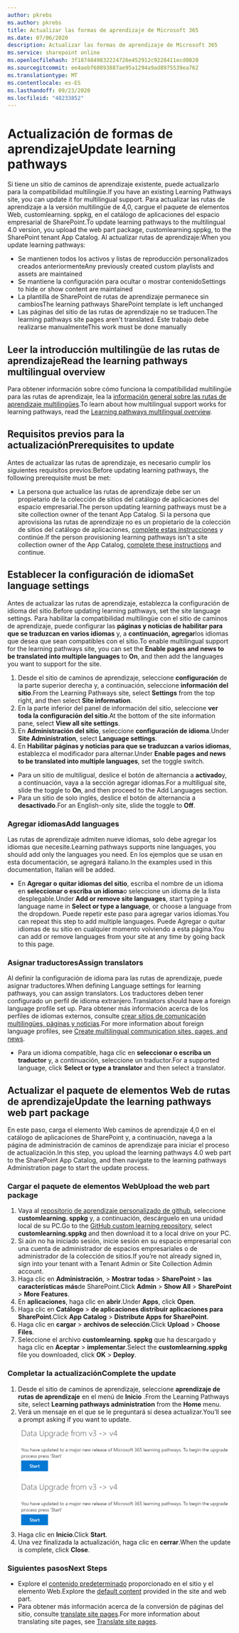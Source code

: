 ```yaml
---
author: pkrebs
ms.author: pkrebs
title: Actualizar las formas de aprendizaje de Microsoft 365
ms.date: 07/06/2020
description: Actualizar las formas de aprendizaje de Microsoft 365
ms.service: sharepoint online
ms.openlocfilehash: 3f1874849832224726e452912c9228411ecd0820
ms.sourcegitcommit: ee4aebf60893887ae95a1294a9ad8975539ea762
ms.translationtype: MT
ms.contentlocale: es-ES
ms.lasthandoff: 09/23/2020
ms.locfileid: "48233852"
---
```

# <a name="update-learning-pathways"></a><span data-ttu-id="b35a2-103">Actualización de formas de aprendizaje</span><span class="sxs-lookup"><span data-stu-id="b35a2-103">Update learning pathways</span></span>
<span data-ttu-id="b35a2-104">Si tiene un sitio de caminos de aprendizaje existente, puede actualizarlo para la compatibilidad multilingüe.</span><span class="sxs-lookup"><span data-stu-id="b35a2-104">If you have an existing Learning Pathways site, you can update it for multilingual support.</span></span> <span data-ttu-id="b35a2-105">Para actualizar las rutas de aprendizaje a la versión multilingüe de 4,0, cargue el paquete de elementos Web, customlearning. sppkg, en el catálogo de aplicaciones del espacio empresarial de SharePoint.</span><span class="sxs-lookup"><span data-stu-id="b35a2-105">To update learning pathways to the multilingual 4.0 version, you upload the web part package, customlearning.sppkg, to the SharePoint tenant App Catalog.</span></span> <span data-ttu-id="b35a2-106">Al actualizar rutas de aprendizaje:</span><span class="sxs-lookup"><span data-stu-id="b35a2-106">When you update learning pathways:</span></span>  

- <span data-ttu-id="b35a2-107">Se mantienen todos los activos y listas de reproducción personalizados creados anteriormente</span><span class="sxs-lookup"><span data-stu-id="b35a2-107">Any previously created custom playlists and assets are maintained</span></span>
- <span data-ttu-id="b35a2-108">Se mantiene la configuración para ocultar o mostrar contenido</span><span class="sxs-lookup"><span data-stu-id="b35a2-108">Settings to hide or show content are maintained</span></span>
- <span data-ttu-id="b35a2-109">La plantilla de SharePoint de rutas de aprendizaje permanece sin cambios</span><span class="sxs-lookup"><span data-stu-id="b35a2-109">The learning pathways SharePoint template is left unchanged</span></span>
- <span data-ttu-id="b35a2-110">Las páginas del sitio de las rutas de aprendizaje no se traducen.</span><span class="sxs-lookup"><span data-stu-id="b35a2-110">The learning pathways site pages aren't translated.</span></span> <span data-ttu-id="b35a2-111">Este trabajo debe realizarse manualmente</span><span class="sxs-lookup"><span data-stu-id="b35a2-111">This work must be done manually</span></span>

## <a name="read-the-learning-pathways-multilingual-overview"></a><span data-ttu-id="b35a2-112">Leer la introducción multilingüe de las rutas de aprendizaje</span><span class="sxs-lookup"><span data-stu-id="b35a2-112">Read the learning pathways multilingual overview</span></span>
<span data-ttu-id="b35a2-113">Para obtener información sobre cómo funciona la compatibilidad multilingüe para las rutas de aprendizaje, lea la [información general sobre las rutas de aprendizaje multilingües](custom_overview.md).</span><span class="sxs-lookup"><span data-stu-id="b35a2-113">To learn about how multilingual support works for learning pathways, read the [Learning pathways multilingual overview](custom_overview.md).</span></span> 

## <a name="prerequisites-to-update"></a><span data-ttu-id="b35a2-114">Requisitos previos para la actualización</span><span class="sxs-lookup"><span data-stu-id="b35a2-114">Prerequisites to update</span></span>
<span data-ttu-id="b35a2-115">Antes de actualizar las rutas de aprendizaje, es necesario cumplir los siguientes requisitos previos:</span><span class="sxs-lookup"><span data-stu-id="b35a2-115">Before updating learning pathways, the following prerequisite must be met:</span></span>
- <span data-ttu-id="b35a2-116">La persona que actualice las rutas de aprendizaje debe ser un propietario de la colección de sitios del catálogo de aplicaciones del espacio empresarial.</span><span class="sxs-lookup"><span data-stu-id="b35a2-116">The person updating learning pathways must be a site collection owner of the tenant App Catalog.</span></span> <span data-ttu-id="b35a2-117">Si la persona que aprovisiona las rutas de aprendizaje no es un propietario de la colección de sitios del catálogo de aplicaciones, [complete estas instrucciones](addappadmin.md) y continúe.</span><span class="sxs-lookup"><span data-stu-id="b35a2-117">If the person provisioning learning pathways isn't a site collection owner of the App Catalog, [complete these instructions](addappadmin.md) and continue.</span></span> 

## <a name="set-language-settings"></a><span data-ttu-id="b35a2-118">Establecer la configuración de idioma</span><span class="sxs-lookup"><span data-stu-id="b35a2-118">Set language settings</span></span> 
<span data-ttu-id="b35a2-119">Antes de actualizar las rutas de aprendizaje, establezca la configuración de idioma del sitio.</span><span class="sxs-lookup"><span data-stu-id="b35a2-119">Before updating learning pathways, set the site language settings.</span></span> <span data-ttu-id="b35a2-120">Para habilitar la compatibilidad multilingüe con el sitio de caminos de aprendizaje, puede configurar las **páginas y noticias de habilitar para que se traduzcan en varios idiomas** y, a **continuación, agregar**los idiomas que desea que sean compatibles con el sitio.</span><span class="sxs-lookup"><span data-stu-id="b35a2-120">To enable multilingual support for the learning pathways site, you can set the **Enable pages and news to be translated into multiple languages** to **On**, and then add the languages you want to support for the site.</span></span>
1.  <span data-ttu-id="b35a2-121">Desde el sitio de caminos de aprendizaje, seleccione **configuración** de la parte superior derecha y, a continuación, seleccione **información del sitio**.</span><span class="sxs-lookup"><span data-stu-id="b35a2-121">From the Learning Pathways site, select **Settings** from the top right, and then select **Site information**.</span></span>
2.  <span data-ttu-id="b35a2-122">En la parte inferior del panel de información del sitio, seleccione **ver toda la configuración del sitio**.</span><span class="sxs-lookup"><span data-stu-id="b35a2-122">At the bottom of the site information pane, select **View all site settings**.</span></span>
3.  <span data-ttu-id="b35a2-123">En **Administración del sitio**, seleccione **configuración de idioma**.</span><span class="sxs-lookup"><span data-stu-id="b35a2-123">Under **Site Administration**, select **Language settings**.</span></span>
4.  <span data-ttu-id="b35a2-124">En **Habilitar páginas y noticias para que se traduzcan a varios idiomas**, establezca el modificador para alternar.</span><span class="sxs-lookup"><span data-stu-id="b35a2-124">Under **Enable pages and news to be translated into multiple languages**, set the toggle switch.</span></span> 
- <span data-ttu-id="b35a2-125">Para un sitio de multiligual, deslice el botón de alternancia a **activado**y, a continuación, vaya a la sección agregar idiomas.</span><span class="sxs-lookup"><span data-stu-id="b35a2-125">For a multiligual site, slide the toggle to **On**, and then proceed to the Add Languages section.</span></span> 
- <span data-ttu-id="b35a2-126">Para un sitio de solo inglés, deslice el botón de alternancia a **desactivado**.</span><span class="sxs-lookup"><span data-stu-id="b35a2-126">For an English-only site, slide the toggle to **Off**.</span></span>

### <a name="add-languages"></a><span data-ttu-id="b35a2-127">Agregar idiomas</span><span class="sxs-lookup"><span data-stu-id="b35a2-127">Add languages</span></span>
<span data-ttu-id="b35a2-128">Las rutas de aprendizaje admiten nueve idiomas, solo debe agregar los idiomas que necesite.</span><span class="sxs-lookup"><span data-stu-id="b35a2-128">Learning pathways supports nine languages, you should add only the languages you need.</span></span> <span data-ttu-id="b35a2-129">En los ejemplos que se usan en esta documentación, se agregará italiano.</span><span class="sxs-lookup"><span data-stu-id="b35a2-129">In the examples used in this documentation, Italian will be added.</span></span> 
- <span data-ttu-id="b35a2-130">En **Agregar o quitar idiomas del sitio**, escriba el nombre de un idioma en **seleccionar o escriba un idioma**o seleccione un idioma de la lista desplegable.</span><span class="sxs-lookup"><span data-stu-id="b35a2-130">Under **Add or remove site languages**, start typing a language name in **Select or type a language**, or choose a language from the dropdown.</span></span> <span data-ttu-id="b35a2-131">Puede repetir este paso para agregar varios idiomas.</span><span class="sxs-lookup"><span data-stu-id="b35a2-131">You can repeat this step to add multiple languages.</span></span> <span data-ttu-id="b35a2-132">Puede Agregar o quitar idiomas de su sitio en cualquier momento volviendo a esta página.</span><span class="sxs-lookup"><span data-stu-id="b35a2-132">You can add or remove languages from your site at any time by going back to this page.</span></span>
 
### <a name="assign-translators"></a><span data-ttu-id="b35a2-133">Asignar traductores</span><span class="sxs-lookup"><span data-stu-id="b35a2-133">Assign translators</span></span>
<span data-ttu-id="b35a2-134">Al definir la configuración de idioma para las rutas de aprendizaje, puede asignar traductores.</span><span class="sxs-lookup"><span data-stu-id="b35a2-134">When defining Language settings for learning pathways, you can assign translators.</span></span> <span data-ttu-id="b35a2-135">Los traductores deben tener configurado un perfil de idioma extranjero.</span><span class="sxs-lookup"><span data-stu-id="b35a2-135">Translators should have a foreign language profile set up.</span></span> <span data-ttu-id="b35a2-136">Para obtener más información acerca de los perfiles de idiomas externos, consulte [crear sitios de comunicación multilingües, páginas y noticias](https://support.office.com/article/2bb7d610-5453-41c6-a0e8-6f40b3ed750c).</span><span class="sxs-lookup"><span data-stu-id="b35a2-136">For more information about foreign language profiles, see [Create multilingual communication sites, pages, and news](https://support.office.com/article/2bb7d610-5453-41c6-a0e8-6f40b3ed750c).</span></span>  
- <span data-ttu-id="b35a2-137">Para un idioma compatible, haga clic en **seleccionar o escriba un traductor** y, a continuación, seleccione un traductor.</span><span class="sxs-lookup"><span data-stu-id="b35a2-137">For a supported language, click **Select or type a translator** and then select a translator.</span></span> 

## <a name="update-the-learning-pathways-web-part-package"></a><span data-ttu-id="b35a2-138">Actualizar el paquete de elementos Web de rutas de aprendizaje</span><span class="sxs-lookup"><span data-stu-id="b35a2-138">Update the learning pathways web part package</span></span>
<span data-ttu-id="b35a2-139">En este paso, carga el elemento Web caminos de aprendizaje 4,0 en el catálogo de aplicaciones de SharePoint y, a continuación, navega a la página de administración de caminos de aprendizaje para iniciar el proceso de actualización.</span><span class="sxs-lookup"><span data-stu-id="b35a2-139">In this step, you upload the learning pathways 4.0 web part to the SharePoint App Catalog, and then navigate to the learning pathways Administration page to start the update process.</span></span>

### <a name="upload-the-web-part-package"></a><span data-ttu-id="b35a2-140">Cargar el paquete de elementos Web</span><span class="sxs-lookup"><span data-stu-id="b35a2-140">Upload the web part package</span></span>
1.  <span data-ttu-id="b35a2-141">Vaya al [repositorio de aprendizaje personalizado de github](https://github.com/pnp/custom-learning-office-365/tree/master/webpart), seleccione **customlearning. sppkg** y, a continuación, descárguelo en una unidad local de su PC.</span><span class="sxs-lookup"><span data-stu-id="b35a2-141">Go to the [GitHub custom learning repository](https://github.com/pnp/custom-learning-office-365/tree/master/webpart), select **customlearning.sppkg** and then download it to a local drive on your PC.</span></span>
2.  <span data-ttu-id="b35a2-142">Si aún no ha iniciado sesión, inicie sesión en su espacio empresarial con una cuenta de administrador de espacios empresariales o de administrador de la colección de sitios.</span><span class="sxs-lookup"><span data-stu-id="b35a2-142">If you’re not already signed in, sign into your tenant with a Tenant Admin or Site Collection Admin account.</span></span> 
3.  <span data-ttu-id="b35a2-143">Haga clic en **Administración**,  >  **Mostrar todas**  >  **SharePoint**  >  **las características más**de SharePoint.</span><span class="sxs-lookup"><span data-stu-id="b35a2-143">Click **Admin** > **Show All** > **SharePoint** > **More Features**.</span></span> 
4.  <span data-ttu-id="b35a2-144">En **aplicaciones**, haga clic en **abrir**.</span><span class="sxs-lookup"><span data-stu-id="b35a2-144">Under **Apps**, click **Open**.</span></span> 
5.  <span data-ttu-id="b35a2-145">Haga clic en **Catálogo**  >  **de aplicaciones distribuir aplicaciones para SharePoint**.</span><span class="sxs-lookup"><span data-stu-id="b35a2-145">Click **App Catalog** > **Distribute Apps for SharePoint**.</span></span> 
6.  <span data-ttu-id="b35a2-146">Haga clic en **cargar**  >  **archivos de selección**.</span><span class="sxs-lookup"><span data-stu-id="b35a2-146">Click **Upload** > **Choose Files**.</span></span> 
7.  <span data-ttu-id="b35a2-147">Seleccione el archivo **customlearning. sppkg** que ha descargado y haga clic en **Aceptar**  >  **implementar**.</span><span class="sxs-lookup"><span data-stu-id="b35a2-147">Select the **customlearning.sppkg** file you downloaded, click **OK** > **Deploy**.</span></span> 

### <a name="complete-the-update"></a><span data-ttu-id="b35a2-148">Completar la actualización</span><span class="sxs-lookup"><span data-stu-id="b35a2-148">Complete the update</span></span>
1.  <span data-ttu-id="b35a2-149">Desde el sitio de caminos de aprendizaje, seleccione **aprendizaje de rutas de aprendizaje** en el menú de **Inicio** .</span><span class="sxs-lookup"><span data-stu-id="b35a2-149">From the Learning Pathways site, select **Learning pathways administration** from the **Home** menu.</span></span> 
2.  <span data-ttu-id="b35a2-150">Verá un mensaje en el que se le preguntará si desea actualizar.</span><span class="sxs-lookup"><span data-stu-id="b35a2-150">You’ll see a prompt asking if you want to update.</span></span> 
<span data-ttu-id="b35a2-151">![custom_update_adminprompt_ml.png](media/custom_update_adminprompt_ml.png)</span><span class="sxs-lookup"><span data-stu-id="b35a2-151">![custom_update_adminprompt_ml.png](media/custom_update_adminprompt_ml.png)</span></span>
3.  <span data-ttu-id="b35a2-152">Haga clic en **Inicio**.</span><span class="sxs-lookup"><span data-stu-id="b35a2-152">Click **Start**.</span></span> 
4. <span data-ttu-id="b35a2-153">Una vez finalizada la actualización, haga clic en **cerrar**.</span><span class="sxs-lookup"><span data-stu-id="b35a2-153">When the update is complete, click **Close**.</span></span> 

### <a name="next-steps"></a><span data-ttu-id="b35a2-154">Siguientes pasos</span><span class="sxs-lookup"><span data-stu-id="b35a2-154">Next Steps</span></span>
- <span data-ttu-id="b35a2-155">Explore el [contenido predeterminado](custom_exploresite.md) proporcionado en el sitio y el elemento Web.</span><span class="sxs-lookup"><span data-stu-id="b35a2-155">Explore the [default content](custom_exploresite.md) provided in the site and web part.</span></span>
- <span data-ttu-id="b35a2-156">Para obtener más información acerca de la conversión de páginas del sitio, consulte [translate site pages](custom_translate_page_ml.md).</span><span class="sxs-lookup"><span data-stu-id="b35a2-156">For more information about translating site pages, see [Translate site pages](custom_translate_page_ml.md).</span></span> 


